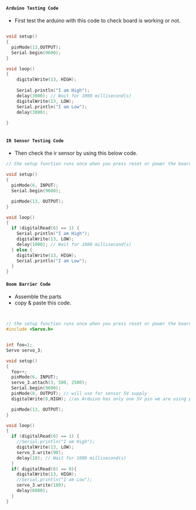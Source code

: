 
####  `Arduino Testing Code`

* First test the arduino with this code to check board is working or not.

```C++

void setup()
{
  pinMode(13,OUTPUT);
  Serial.begin(9600);
}

void loop()
{
    digitalWrite(13, HIGH);
    
    Serial.println("I am High");
    delay(3000); // Wait for 1000 millisecond(s)
    digitalWrite(13, LOW);
    Serial.println("I am Low");
    delay(3000);
 
}



```

####  `IR Sensor Testing Code`

* Then check the ir sensor by using this below code.

```C++
// the setup function runs once when you press reset or power the board

void setup()
{
  pinMode(6, INPUT);
  Serial.begin(9600);

  pinMode(13, OUTPUT);
}

void loop()
{
  if (digitalRead(6) == 1) {
    Serial.println("I am High");
    digitalWrite(13, LOW);
    delay(1000); // Wait for 1000 millisecond(s)
  } else {
    digitalWrite(13, HIGH);
    Serial.println("I am Low");
  }
}


```
####  `Boom Barrier Code`

* Assemble the parts 
* copy & paste this code.

```C++


// the setup function runs once when you press reset or power the board
#include <Servo.h>


int foo=1;
Servo servo_3;

void setup()
{
  foo++;
  pinMode(6, INPUT);
  servo_3.attach(3, 500, 2500);
  Serial.begin(9600);
  pinMode(8, OUTPUT); // will use for sensor 5V supply
  digitalWrite(8,HIGH); //as Arduino has only one 5V pin we are using pin 8 for IR sensor

  pinMode(13, OUTPUT);
}

void loop()
{
  if (digitalRead(6) == 1) {
    //Serial.println("I am High");
    digitalWrite(13, LOW);
    servo_3.write(90);
    delay(10); // Wait for 1000 millisecond(s)
  } 
  if( digitalRead(6) == 0){
    digitalWrite(13, HIGH);
    //Serial.println("I am Low");
    servo_3.write(180);
    delay(6000);
  }
}


```
